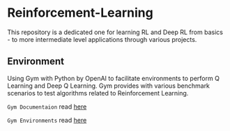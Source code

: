 # Reinforcement-Learning
This repository is a dedicated one for learning RL and Deep RL from basics - to more intermediate level applications through various projects.

## Environment
Using Gym with Python by OpenAI to facilitate environments to perform Q Learning and Deep Q Learning. Gym provides with various benchmark scenarios to test
algorithms related to Reinforcement Learning.

`Gym Documentaion` read [here](https://gym.openai.com/docs/)

`Gym Environments` read [here](https://gym.openai.com/envs/)

